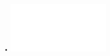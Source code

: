 - ![Hands-On Machine Learning with Scikit-Learn and TensorFlow - 2017.pdf](../assets/Hands-On_Machine_Learning_with_Scikit-Learn_and_TensorFlow_-_2017_1648366447228_0.pdf)